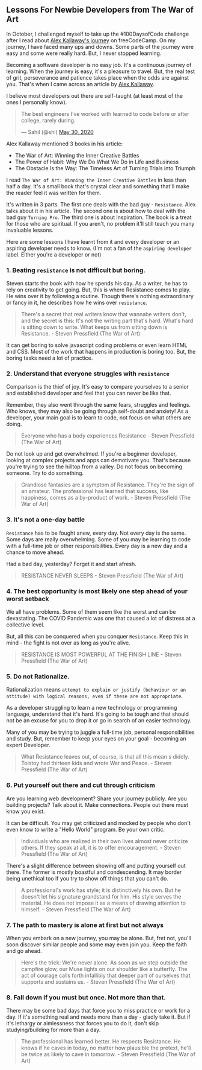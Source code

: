 ## Lessons For Newbie Developers from The War of Art

In October, I challenged myself to take up the #100DaysofCode challenge after I read about [Alex Kallaway's journey](https://www.freecodecamp.org/news/the-crazy-history-of-the-100daysofcode-challenge-and-why-you-should-try-it-for-2018-6c89a76e298d/) on freeCodeCamp. On my journey, I have faced many ups and downs. Some parts of the journey were easy and some were really hard. But, I never stopped learning.

Becoming a software developer is no easy job. It's a continuous journey of learning. When the journey is easy, it's a pleasure to travel. But, the real test of grit, perseverance and patience takes place when the odds are against you. That's when I came across an article by [Alex Kallaway](https://www.freecodecamp.org/news/learning-to-code-when-it-gets-dark-e485edfb58fd/#.yjh0fehje).

I believe most developers out there are self-taught (at least most of the ones I personally know).

<blockquote class="twitter-tweet"><p lang="en" dir="ltr">The best engineers I’ve worked with learned to code before or after college, rarely during.</p>&mdash; Sahil (@shl) <a href="https://twitter.com/shl/status/1266731956059824128?ref_src=twsrc%5Etfw">May 30, 2020</a></blockquote> <script async src="https://platform.twitter.com/widgets.js" charset="utf-8"></script>

Alex Kallaway mentioned 3 books in his article:
- The War of Art: Winning the Inner Creative Battles
- The Power of Habit: Why We Do What We Do in Life and Business
- The Obstacle Is the Way: The Timeless Art of Turning Trials into Triumph

I read `The War of Art: Winning the Inner Creative Battles` in less than half a day. It's a small book that's crystal clear and something that'll make the reader feel it was written for them.

It's written in 3 parts. The first one deals with the bad guy - `Resistance`. Alex talks about it in his article. The second one is about how to deal with the bad guy `Turning Pro`. The third one is about inspiration. The book is a treat for those who are spiritual. If you aren't, no problem it'll still teach you many invaluable lessons.

Here are some lessons I have learnt from it and every developer or an aspiring developer needs to know. (I'm not a fan of the `aspiring developer` label. Either you're a developer or not) 

### 1. Beating `resistance` is not difficult but boring.

Steven starts the book with how he spends his day. As a writer, he has to rely on creativity to get going. But, this is where Resistance comes to play. He wins over it by following a routine. Though there's nothing extraordinary or fancy in it, he describes how he wins over `resistance`.

> There's a secret that real writers know that wannabe writers don't, and the secret is this: It's not the writing part that's hard. What's hard is sitting down to write. What keeps us from sitting down is Resistance. - Steven Pressfield (The War of Art)

It can get boring to solve javascript coding problems or even learn HTML and CSS. Most of the work that happens in production is boring too. But, the boring tasks need a lot of practice.

### 2. Understand that everyone struggles with `resistance`

Comparison is the thief of joy. It's easy to compare yourselves to a senior and established developer and feel that you can never be like that. 

Remember, they also went through the same fears, struggles and feelings. Who knows, they may also be going through self-doubt and anxiety! As a developer, your main goal is to learn to code, not focus on what others are doing.

> Everyone who has a body experiences Resistance - Steven Pressfield (The War of Art)

Do not look up and get overwhelmed. If you're a beginner developer, looking at complex projects and apps can demotivate you. That's because you're trying to see the hilltop from a valley. Do not focus on becoming someone. Try to do something.

>Grandiose fantasies are a symptom of Resistance. They're the sign of an amateur. The professional has learned that success, like happiness, comes as a by-product of work. - Steven Pressfield (The War of Art)

### 3. It's not a one-day battle

`Resistance` has to be fought anew, every day. Not every day is the same. Some days are really overwhelming. Some of you may be learning to code with a full-time job or other responsibilities. Every day is a new day and a chance to move ahead.

Had a bad day, yesterday? Forget it and start afresh.

> RESISTANCE NEVER SLEEPS - Steven Pressfield (The War of Art)

### 4. The best opportunity is most likely one step ahead of your worst setback

We all have problems. Some of them seem like the worst and can be devastating. The COVID Pandemic was one that caused a lot of distress at a collective level. 

But, all this can be conquered when you conquer `Resistance`. Keep this in mind - the fight is not over as long as you're alive.

>RESISTANCE IS MOST POWERFUL AT THE FINISH LINE - Steven Pressfield (The War of Art)

### 5. Do not Rationalize.

Rationalization means `attempt to explain or justify (behaviour or an attitude) with logical reasons, even if these are not appropriate`. 

As a developer struggling to learn a new technology or programming language, understand that it's hard. It's going to be tough and that should not be an excuse for you to drop it or go in search of an easier technology.

Many of you may be trying to juggle a full-time job, personal responsibilities and study. But, remember to keep your eyes on your goal - becoming an expert Developer.

>What Resistance leaves out, of course, is that all this mean s diddly. Tolstoy had thirteen kids and wrote War and Peace. - Steven Pressfield (The War of Art)

### 6. Put yourself out there and cut through criticism

Are you learning web development? Share your journey publicly. Are you building projects? Talk about it. Make connections. People out there must know you exist.

It can be difficult. You may get criticized and mocked by people who don't even know to write a "Hello World" program. Be your own critic.

>Individuals who are realized in their own lives almost never criticize others. If they speak at all, it is to offer encouragement. - Steven Pressfield (The War of Art)

There's a slight difference between showing off and putting yourself out there. The former is mostly boastful and condescending. It may border being unethical too if you try to show off things that you can't do.

>A professional's work has style; it is distinctively his own. But he doesn't let his signature grandstand for him. His style serves the material. He does not impose it as a means of drawing attention to himself. - Steven Pressfield (The War of Art)

### 7. The path to mastery is alone at first but not always

When you embark on a new journey, you may be alone. But, fret not, you'll soon discover similar people and some may even join you. Keep the faith and go ahead.

>Here's the trick: We're never alone. As soon as we step outside the campfire glow, our Muse lights on our shoulder like a butterfly. The act of courage calls forth infallibly that deeper part of ourselves that supports and sustains us. - Steven Pressfield (The War of Art)

### 8. Fall down if you must but once. Not more than that.

There may be some bad days that force you to miss practice or work for a day. If it's something real and needs more than a day - gladly take it. But if it's lethargy or aimlessness that forces you to do it, don't skip studying/building for more than a day.

>The professional has learned better. He respects Resistance. He knows if he caves in today, no matter how plausible the pretext, he'll be twice as likely to cave in tomorrow. - Steven Pressfield (The War of Art)